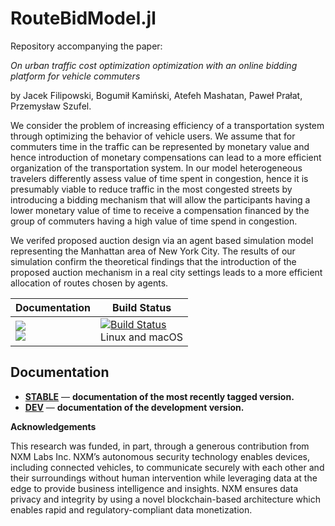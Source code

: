 # RouteBidModel.jl
Repository accompanying the paper:

*On urban traffic cost optimization optimization with an online bidding platform for vehicle commuters*

by Jacek Filipowski, Bogumił Kamiński, Atefeh Mashatan, Paweł Prałat, Przemysław Szufel.

We consider the problem of increasing efficiency of a transportation system through optimizing the behavior of vehicle users. We assume that for commuters time in the traffic can be represented by monetary value and hence introduction of monetary compensations can lead to a more efficient organization of the transportation system. In our model heterogeneous travelers differently assess value of time spent in congestion, hence it is presumably viable to reduce traffic in the most congested streets by introducing a bidding mechanism that will allow the participants having a lower monetary value of time to receive a compensation financed by the group of commuters having a high value of time spend in congestion. 

We verifed proposed auction design via an agent based simulation model representing the Manhattan area of New York City. The results of our simulation confirm the theoretical findings that the introduction of the proposed auction mechanism in a real city settings leads to a more efficient allocation of routes chosen by agents.

| **Documentation** | **Build Status** |
|---------------|--------------|
|[![][docs-stable-img]][docs-stable-url] <br/> [![][docs-latest-img]][docs-dev-url] | [![Build Status][travis-img]][travis-url]  <br/> Linux and macOS |

## Documentation


- [**STABLE**][docs-stable-url] &mdash; **documentation of the most recently tagged version.**
- [**DEV**][docs-dev-url] &mdash; **documentation of the development version.**

[docs-latest-img]: https://img.shields.io/badge/docs-latest-blue.svg
[docs-stable-img]: https://img.shields.io/badge/docs-stable-blue.svg
[docs-dev-url]: https://travis-ci.org/jacfilip/RouteBidModel/dev
[docs-stable-url]: https://travis-ci.org/jacfilip/RouteBidModel/stable

[travis-img]: https://travis-ci.org/jacfilip/RouteBidModel.svg?branch=master
[travis-url]: https://travis-ci.org/jacfilip/RouteBidModel

**Acknowledgements**

This research was funded, in part, through a generous contribution from NXM Labs Inc. NXM’s autonomous security technology enables devices, including connected vehicles, to communicate securely with each other and their surroundings without human intervention while leveraging data at the edge to provide business intelligence and insights. NXM ensures data privacy and integrity by using a novel blockchain-based architecture which enables rapid and regulatory-compliant data monetization.
